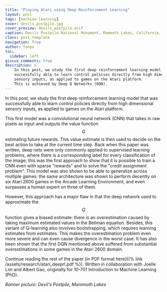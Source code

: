 ```yaml
---
title: "Playing Atari using Deep Reinforcement Learning"
layout: post
tags: [machine-learning]
cover: devils_postpile.jpg
cover_preview: devils_postpile.avif
caption: Devils Postpile National Monument, Mammoth Lakes, California, USA
class: post-template
navigation: True
author: fanpu
toc:
  sidebar: left
giscus_comments: true
description: >
    In this post, we study the first deep reinforcement learning model that was
    successfully able to learn control policies directly from high dimensional
    sensory inputs, as applied to games on the Atari platform.
    This is achieved by Deep Q Networks (DQN).
---
```

In this post, we study the first deep reinforcement learning model that was successfully able to learn control policies directly from high dimensional sensory inputs, as applied to games on the Atari platform.

This first model was a convolutional neural network (CNN) that takes in raw pixels as input and outputs the value function $$Q$$ estimating future rewards. This value estimate is then used to decide on the best action to take at the current time step. Back when this paper was written, deep nets were only commonly applied to supervised learning problems, where there is a corresponding label for every classification of the image; this was the first approach to show that it is possible to train a CNN even with sparse "rewards" and to solve the "credit assignment problem". This model was also shown to be able to generalize across multiple games: the same architecture was shown to perform decently on six Atari 2600 games in the Arcade Learning Environment, and even surpasses a human expert on three of them.

However, this approach has a major flaw in that the deep network used to approximate the $$Q$$ function gives a biased estimate: there is an overestimation caused by taking maximum estimated values in the Bellman equation. Besides, this variant of Q-learning also involves bootstrapping, which requires learning estimates from estimates. This makes the overestimation problem even more severe and can even cause divergence in the worst case.  It has also been shown that the first DQN mentioned above suffered from substantial overestimations in some games in the Atari 2600 domain.

Continue reading the rest of the paper [in PDF format here]({% link /assets/research/atari_deeprl.pdf %}). Written in collaboration with Joelle Lim and Albert Gao, originally for 10-701 Introduction to Machine Learning (PhD).

*Banner picture: Devil's Postpile, Mammoth Lakes*